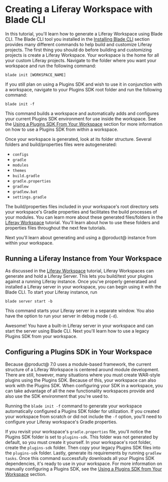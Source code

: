 # Creating a Liferay Workspace with Blade CLI

In this tutorial, you'll learn how to generate a Liferay Workspace using Blade
CLI. The Blade CLI tool you installed in the
[Installing Blade CLI](/develop/tutorials/-/knowledge_base/7-0/installing-blade-cli)
section provides many different commands to help build and customize Liferay
projects. The first thing you should do before building and customizing projects
is create a Liferay Workspace. Your workspace is the home for all your custom
Liferay projects. Navigate to the folder where you want your workspace and run
the following command:

    blade init [WORKSPACE_NAME]

If you still plan on using a Plugins SDK and wish to use it in conjunction with
a workspace, navigate to your Plugins SDK root folder and run the following
command:

    blade init -f

This command builds a workspace and automatically adds and configures your
current Plugins SDK environment for use inside the workspace. See the
[Using a Plugins SDK From Your Workspace](/develop/tutorials/-/knowledge_base/7-0/creating-a-liferay-workspace#using-a-plugins-sdk-from-your-workspace)
section for more information on how to use a Plugins SDK from within a
workspace.

Once your workspace is generated, look at its folder structure. Several folders
and build/properties files were autogenerated: 

- `configs`
- `gradle`
- `modules`
- `themes`
- `build.gradle`
- `gradle.properties`
- `gradlew`
- `gradlew.bat`
- `settings.gradle`

The build/properties files included in your workspace's root directory sets your
workspace's Gradle properties and facilitates the build processes of your
modules. You can learn more about these generated files/folders in the
[Liferay Workspace](/develop/tutorials/-/knowledge_base/7-0/liferay-workspace)
tutorial. You'll learn about how to use these folders and properties files throughout the
next few tutorials. 

Next you'll learn about generating and using a @product@ instance from within your
workspace.

## Running a Liferay Instance from Your Workspace [](id=running-a-liferay-instance-from-your-workspace)

As discussed in the 
[Liferay Workspace](/develop/tutorials/-/knowledge_base/7-0/liferay-workspace)
tutorial, Liferay Workspaces can generate and hold a Liferay Server. This lets you
build/test your plugins against a running Liferay instance. Once you've properly
generataed and installed a Liferay server in your workspace, you can begin using
it with the Blade CLI. To start your Liferay instance, run

    blade server start -b

This command starts your Liferay server in a separate window. You also have the
option to run your server in debug mode (`-d`).

Awesome! You have a built-in Liferay server in your workspace and can start the
server using Blade CLI. Next you'll learn how to use a legacy Plugins SDK from
your workspace.

## Configuring a Plugins SDK in Your Workspace

Because @product@ 7.0 uses a module-based framework, the current structure of a
Liferay Workspace is centered around module development. There are still,
however, many situations where you must create WAR-style plugins using the
Plugins SDK. Because of this, your workspace can also work with the Plugins SDK.
When configuring your SDK in a workspace, you can take advantage of all the new
functionality workspaces provide and also use the SDK environment that you're
used to.

Running the `blade init -f` command to generate your workspace automatically
configured a Plugins SDK folder for utilization. If you created your workspace
from scratch or did not include the `-f` option, you'll need to configure your
Liferay workspace's Gradle properties.

If you revisit your workspace's `gradle.properties` file, you'll notice the
Plugins SDK folder is set to `plugins-sdk`. This folder was not generated by
default, so you must create it yourself. In your workspace's root
folder, create the `plugins-sdk` folder. Then copy your legacy Plugins SDK
files into the `plugins-sdk` folder. Lastly, generate its requirements by
running `gradlew tasks`. Once this command successfully downloads all your
Plugins SDK dependencies, it's ready to use in your workspace. For more
information on manually configuring a Plugins SDK, see the
[Using a Plugins SDK from Your Workspace](/develop/tutorials/-/knowledge_base/7-0/liferay-workspace#using-a-plugins-sdk-from-your-workspace)
section.

